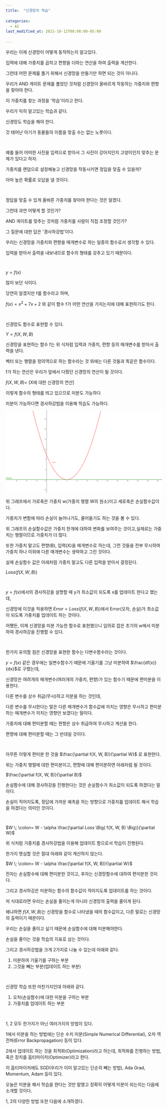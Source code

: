 ```yaml
---
title:  "신경망의 학습"

categories:
  - AI
last_modified_at: 2021-10-12T08:06:00-05:00

---
```




우리는 이제 신경망이 어떻게 동작하는지 알고있다.

입력에 대해 가중치를 곱하고 편향을 더하는 연산을 하여 출력을 계산한다.

그런데 어떤 문제를 풀기 위해서 신경망을 만들기만 하면 되는 것이 아니다.

우리가 AND 게이트 문제를 풀었던 것처럼 신경망이 올바르게 작동하는 가중치와 편향을 찾아야 한다.

이 가중치를 찾는 과정을 '학습'이라고 한다.

우리가 익히 알고있는 학습과 같다.

신경망도 학습을 해야 한다.

갓 태어난 아기가 동물들의 이름을 맞출 수는 없는 노릇이다.

<br/>

예를 들어 어떠한 사진을 입력으로 받아서 그 사진이 강아지인지 고양이인지 맞추는 문제가 있다고 하자.

가중치를 랜덤으로 설정해놓고 신경망을 작동시키면 정답을 맞출 수 있을까?

아마 높은 확률로 오답을 낼 것이다.

<br/>

정답을 맞출 수 있게 올바른 가중치를 찾아야 한다는 것은 알겠다.

그런데 과연 어떻게 할 것인가?

AND 게이트를 맞추는 것처럼 가중치를 사람이 직접 조정할 것인가?

그 질문에 대한 답은 '경사하강법'이다.

우리는 신경망을 가중치와 편향을 매개변수로 하는 일종의 함수로서 생각할 수 있다.

입력을 받아서 출력을 내보내므로 함수의 형태를 갖추고 있기 때문이다.

<br/>

$y = f(x)$

많이 보던 식이다.

당연히 알겠지만 f를 함수라고 하며,

$f(x) = x^2 + 7x + 2$ 와 같이 함수 f가 어떤 연산을 가지는지에 대해 표현하기도 한다.

<br/>

신경망도 함수로 표현할 수 있다.

$Y = f(X, W, B)$

신경망을 표현하는 함수 f는 위 식처럼 입력과 가중치, 편향 등의 매개변수를 받아서 출력을 낸다.

벡터 또는 행렬을 정의역으로 하는 함수라는 것 외에는 다른 것들과 똑같은 함수이다.

f가 하는 연산은 우리가 앞에서 다뤘던 신경망의 연산이 될 것이다.

$f(X, W, B) =$ [X에 대한 신경망의 연산]

이렇게 함수의 형태를 띄고 있으므로 미분도 가능하다

미분이 가능하다면 경사하강법을 이용해 학습도 가능하다.

![](/assets/image/loss_weight.png)

위 그래프에서 가로축은 가중치 w(가중치 행렬 W의 원소)이고 세로축은 손실함수값이다.

가중치가 변함에 따라 손실이 늘어나기도, 줄어들기도 하는 것을 볼 수 있다.

위 그래프의 손실함수값은 가중치 한개에 대하여 변화를 보여주는 것이고,실제로는 가중치는 행렬이므로 가중치가 더 많다.

또한 가중치 말고도 편향(B), 입력(X)을 매개변수로 하는데, 그런 것들을 전부 무시하여 가중치 하나 이외에 다른 매개변수는 생략하고 그린 것이다.

실제 손실함수 값은 아래처럼 가중치 말고도 다른 입력을 받아서 결정된다.

$Loss \Big( f(X, W, B) \Big)$ 


<br/>

$y = f(x)$에서의 경사하강을 설명할 때 y가 최소값이 되도록 x를 업데이트 한다고 했는데,

신경망에 이것을 적용하면 $Error = Loss \Big( f(X, W, B) \Big)$에서 Error(오차, 손실)가 최소값이 되도록 가중치를 업데이트 하는 것이다.

어쨌든, 이제 신경망을 미분 가능한 함수로 표현했으니 임의로 잡은 초기의 w에서 미분하여 경사하강을 진행할 수 있다.

<br/>

한가지 유의할 점은 신경망을 표현한 함수는 다변수함수라는 것이다.

$y = f(x)$ 같은 경우에는 일변수함수기 때문에 기울기를 그냥 미분하여 $\frac{df(x)}{dx}$로 구했는데,

신경망은 여려개의 매개변수(여러개의 가중치, 편향)가 있는 함수기 때문에 편미분을 이용한다.

다른 변수를 상수 취급(무시)하고 미분을 하는 것인데,

다른 변수를 무시한다는 말은 다른 매개변수가 함수값에 끼치는 영향은 무시하고 편미분하는 매개변수가 끼치는 영향만 보겠다는 말이다.

가중치에 대해 편미분할 때는 편향은 상수 취급하여 무시하고 계산을 한다.

편향에 대해 편미분할 때는 그 반대일 것이다.

<br/>

아무튼 이렇게 편미분 한 것을 $\frac{\partial f(X, W, B)}{\partial W}$ 로 표현한다. 

위는 가중치 행렬에 대한 편미분이고, 편향에 대해 편미분하면 아래처럼 될 것이다.

$\frac{\partial f(X, W, B)}{\partial B}$ 

손실함수에 대해 경사하강을 진행한다는 것은 손실함수가 최소값이 되도록 하겠다는 말이다.

손실이 적어지도록, 정답에 가까운 예측을 하는 방향으로 가중치를 업데이트 해서 학습을 하겠다는 의미인 것이다.

<br/>

$W \; \colon= W - \alpha \frac{\partial Loss \Big( f(X, W, B) \Big)}{\partial W}$

위 식처럼 가중치를 경사하강법을 이용해 업데이트 함으로서 학습이 진행된다.

한가지 명심할 것은 절대 아래와 같이 계산하지 않는다.

$W \; \colon= W - \alpha \frac{\partial f(X, W, B)}{\partial W}$

전자는 손실함수에 대해 편미분한 것이고, 후자는 신경망함수에 대하여 편미분한 것이다.

그리고 경사하강은 미분하는 함수의 함수값이 작아지도록 업데이트를 하는 것이다.

저 식대로라면 우리는 손실을 줄이는게 아니라 신경망의 출력을 줄이게 된다.

왜냐하면 $f(X, W, B)$는 신경망을 함수로 나타냈을 때의 함수값이고, 다른 말로는 신경망의 출력이기 때문이다.

우리는 손실을 줄이고 싶기 때문에 손실함수에 대해 미분해야한다.

손실을 줄이는 것을 학습의 지표로 삼는 것이다.

그리고 경사하강법을 크게 2가지로 나눌 수 있는데 아래와 같다.

1. 미분하여 기울기를 구하는 부분
2. 그것을 빼는 부분(업데이트 하는 부분)

<br/>

신경망 학습 또한 마찬가지인데 아래와 같다.

1. 오차(손실함수)에 대한 미분을 구하는 부분
2. 가중치를 업데이트 하는 부분

<br/>

1, 2 모두 한가지가 아닌 여러가지의 방법이 있다.

1에서 미분을 하는 방법에는 단순 수치 미분(Simple Numerical Differential), 오차 역전파(Error Backpropagation) 등이 있다.

2에서 업데이트 하는 것을 최적화(Optimization)라고 하는데, 최적화를 진행하는 방법, 혹은 장치를 옵티마이저(Optimizer)라고 한다.

이 옵티마이저에도 SGD(우리가 이미 알고있는 단순히 빼는 방법), Ada Grad, Momentum, Adam 등이 있다.

오늘은 미분을 해서 학습을 한다는 것만 말했고 정확히 어떻게 미분이 되는지는 다음에 소개할 것이다.

1, 2의 다양한 방법 또한 다음에 소개하겠다.









